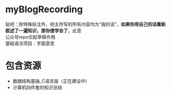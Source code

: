 # myBlogRecording


贴吧：除特殊标注外，吧主所写的所有内容均为“我的话”，**如果你用自己的话重新叙述了一遍知识，那你便学会了**，此意  
公众号repo仅起草稿作用  
基础语法项目：字面意思

# 包含资源

- 数据结构基操_C语言版（正在建设中）
- 计算机四件套的知识总结
